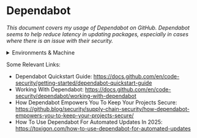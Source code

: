 # Dependabot

_This document covers my usage of Dependabot on GitHub. Dependabot seems to help reduce latency in updating packages, especially in cases where there is an issue with their security._

<details markdown=1>

<summary> Environments & Machine </summary>

```
OS Version: ProductName: macOS
Product Version:	13.3.1
Build Version: 22E261
Kernel: arm64
Architecture: 22.4.0
CPU Brand: Apple M1
Python Version: Python 3.13.1
UV Version: uv 0.7.3 (3c413f74b 2025-05-07)
Ruby Version: ruby 3.2.3 (2024-01-18 revision 52bb2ac0a6) [arm64-darwin22]
Quarto Version: 1.6.40
Rscript Version: Rscript (R) version 4.4.2 (2024-10-31)
Git Version: git version 2.40.0
```

</details>


Some Relevant Links:

* Dependabot Quickstart Guide: <https://docs.github.com/en/code-security/getting-started/dependabot-quickstart-guide>
* Working With Dependabot: <https://docs.github.com/en/code-security/dependabot/working-with-dependabot>
* How Dependabot Empowers You To Keep Your Projects Secure: <https://github.blog/security/supply-chain-security/how-dependabot-empowers-you-to-keep-your-projects-secure/>
* How To Use Dependabot For Automated Updates In 2025: <https://toxigon.com/how-to-use-dependabot-for-automated-updates>
